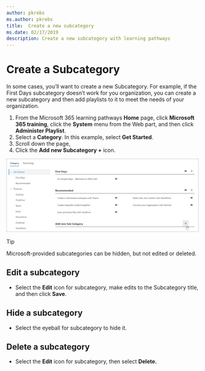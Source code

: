 ```yaml
---
author: pkrebs
ms.author: pkrebs
title:  Create a new subcategory
ms.date: 02/17/2019
description: Create a new subcategory with learning pathways
---
```


# Create a Subcategory 
In some cases, you’ll want to create a new Subcategory. For example, if the First Days subcategory doesn’t work for you organization, you can create a new subcategory and then add playlists to it to meet the needs of your organization. 

1. From the Microsoft 365 learning pathways **Home** page, click **Microsoft 365 training**, click the **System** menu from the Web part, and then click **Administer Playlist**. 
2. Select a **Category**. In this example, select **Get Started**.  
3. Scroll down the page, 
3. Click the **Add new Subcategory +** icon.  

![cg-newsubcategory.png](media/cg-newsubcategory.png)

> [!TIP]
> Microsoft-provided subcategories can be hidden, but not edited or deleted. 

## Edit a subcategory
- Select the **Edit** icon for subcategory, make edits to the Subcategory title, and then click **Save**.

## Hide a subcategory
- Select the eyeball for subcategory to hide it. 

## Delete a subcategory
- Select the **Edit** icon for subcategory, then select **Delete.** 
